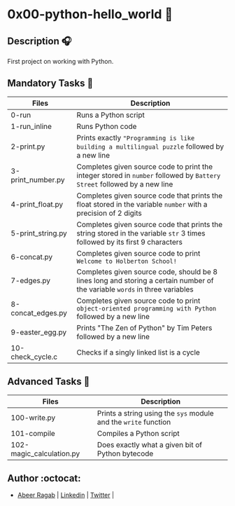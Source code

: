 # 0x00-python-hello_world :telescope:

## Description :headphones:

First project on working with Python.

## Mandatory Tasks :office:

| Files | Description |
| ----- | ----------- |
| 0-run | Runs a Python script |
| 1-run_inline | Runs Python code |
| 2-print.py | Prints exactly `"Programming is like building a multilingual puzzle` followed by a new line |
| 3-print_number.py | Completes given source code to print the integer stored in `number` followed by `Battery Street` followed by a new line |
| 4-print_float.py | Completes given source code that prints the float stored in the variable `number` with a precision of 2 digits |
| 5-print_string.py | Completes given source code that prints the string stored in the variable `str` 3 times followed by its first 9 characters |
| 6-concat.py | Completes given source code to print `Welcome to Holberton School!` |
| 7-edges.py | Completes given source code, should be 8 lines long and storing a certain number of the variable `words` in three variables |
| 8-concat_edges.py | Completes given source code to print `object-oriented programming with Python` followed by a new line |
| 9-easter_egg.py | Prints "The Zen of Python" by Tim Peters followed by a new line |
| 10-check_cycle.c | Checks if a singly linked list is a cycle |

## Advanced Tasks :light_rail:

| Files | Description |
| ----- | ----------- |
| 100-write.py | Prints a string using the `sys` module and the `write` function |
| 101-compile | Compiles a Python script |
| 102-magic_calculation.py | Does exactly what a given bit of Python bytecode |

## Author :octocat:

- [Abeer Ragab](https://github.com/Abeer-M-Ali) | [Linkedin](https://www.linkedin.com/in/abeer-ragab-b25872260/) | [Twitter](https://twitter.com/abeerragab5211) | 
